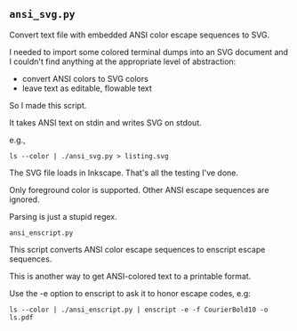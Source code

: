 `ansi_svg.py`
------------

Convert text file with embedded ANSI color escape sequences to SVG.

I needed to import some colored terminal dumps into an SVG document and I couldn't find anything at the appropriate level of abstraction:

- convert ANSI colors to SVG colors
- leave text as editable, flowable text

So I made this script.

It takes ANSI text on stdin and writes SVG on stdout.

e.g.,

`ls --color | ./ansi_svg.py > listing.svg`

The SVG file loads in Inkscape. That's all the testing I've done.

Only foreground color is supported.  Other ANSI escape sequences are ignored.

Parsing is just a stupid regex.

`ansi_enscript.py`

This script converts ANSI color escape sequences to enscript escape sequences.

This is another way to get ANSI-colored text to a printable format.

Use the -e option to enscript to ask it to honor escape codes, e.g:

`ls --color | ./ansi_enscript.py | enscript -e -f CourierBold10 -o ls.pdf`
